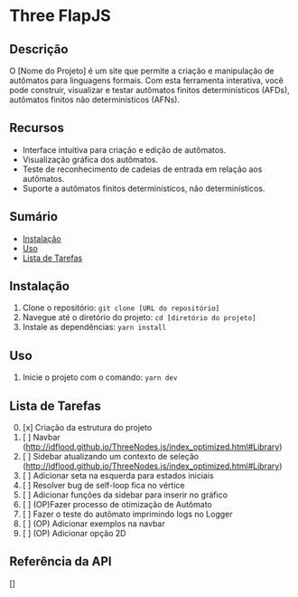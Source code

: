 # Three FlapJS

## Descrição

O [Nome do Projeto] é um site que permite a criação e manipulação de autômatos para linguagens formais. Com esta ferramenta interativa, você pode construir, visualizar e testar autômatos finitos determinísticos (AFDs), autômatos finitos não determinísticos (AFNs).

## Recursos

- Interface intuitiva para criação e edição de autômatos.
- Visualização gráfica dos autômatos.
- Teste de reconhecimento de cadeias de entrada em relação aos autômatos.
- Suporte a autômatos finitos determinísticos, não determinísticos.

## Sumário

- [Instalação](#instalação)
- [Uso](#uso)
- [Lista de Tarefas](#lista-de-tarefas)

## Instalação

1. Clone o repositório: `git clone [URL do repositório]`
2. Navegue até o diretório do projeto: `cd [diretório do projeto]`
3. Instale as dependências: `yarn install`

## Uso

1. Inicie o projeto com o comando: `yarn dev`

## Lista de Tarefas

0. [x] Criação da estrutura do projeto
1. [ ] Navbar (http://idflood.github.io/ThreeNodes.js/index_optimized.html#Library)
2. [ ] Sidebar atualizando um contexto de seleção (http://idflood.github.io/ThreeNodes.js/index_optimized.html#Library)
3. [ ] Adicionar seta na esquerda para estados iniciais
4. [ ] Resolver bug de self-loop fica no vértice
5. [ ] Adicionar funções da sidebar para inserir no gráfico
6. [ ] (OP)Fazer processo de otimização de Autômato
7. [ ] Fazer o teste do autômato imprimindo logs no Logger
8. [ ] (OP) Adicionar exemplos na navbar
9. [ ] (OP) Adicionar opção 2D

## Referência da API

[]
